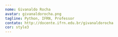 ```yaml
---
nome: Givanaldo Rocha
avatar: givanaldorocha.png
tagline: Python, IFRN, Professor
contato: http://docente.ifrn.edu.br/givanaldorocha
cor: style3
---
```


